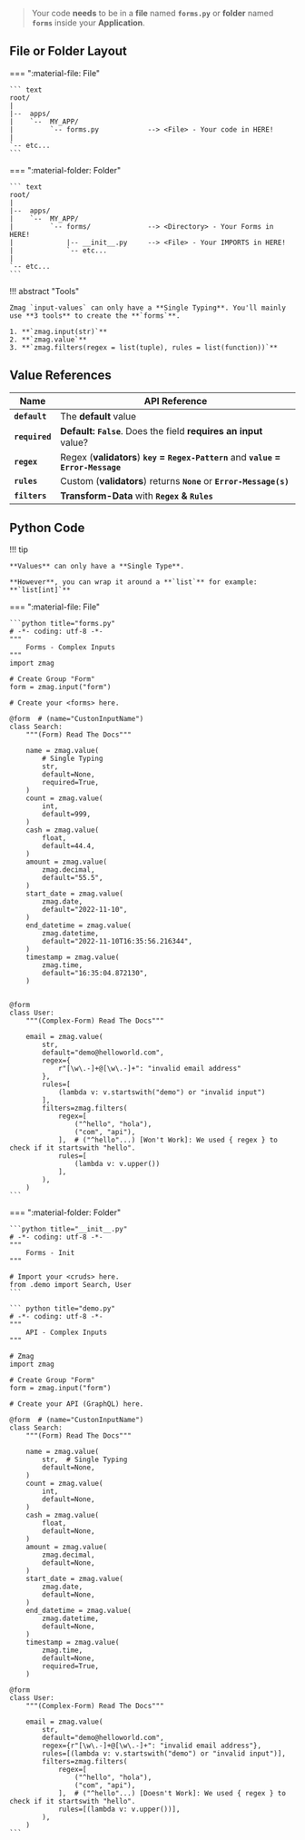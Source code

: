 > Your code **needs** to be in a **file** named **`forms.py`** or **folder** named **`forms`** inside your **Application**.

## File or Folder **Layout**

=== ":material-file: File"

    ``` text
    root/
    |
    |--  apps/
    |    `--  MY_APP/
    |         `-- forms.py            --> <File> - Your code in HERE!
    |
    `-- etc...
    ```

=== ":material-folder: Folder"

    ``` text
    root/
    |
    |--  apps/
    |    `--  MY_APP/
    |         `-- forms/              --> <Directory> - Your Forms in HERE!
    |             |-- __init__.py     --> <File> - Your IMPORTS in HERE!
    |             `-- etc...
    |
    `-- etc...
    ```

!!! abstract "Tools"

    Zmag `input-values` can only have a **Single Typing**. You'll mainly use **3 tools** to create the **`forms`**.

    1. **`zmag.input(str)`**
    2. **`zmag.value`**
    3. **`zmag.filters(regex = list(tuple), rules = list(function))`**

## **Value** References

| Name           | API Reference                                                                        |
| -------------- | ------------------------------------------------------------------------------------ |
| **`default`**  | The **default** value                                                                |
| **`required`** | **Default: `False`**. Does the field **requires an input** value?                    |
| **`regex`**    | Regex (**validators**) **`key` = `Regex-Pattern`** and **`value` = `Error-Message`** |
| **`rules`**    | Custom (**validators**) returns **`None`** or **`Error-Message(s)`**                 |
| **`filters`**  | **Transform-Data** with **`Regex` & `Rules`**                                        |

## Python **Code**

!!! tip

    **Values** can only have a **Single Type**.

    **However**, you can wrap it around a **`list`** for example: **`list[int]`**

=== ":material-file: File"

    ```python title="forms.py"
    # -*- coding: utf-8 -*-
    """
        Forms - Complex Inputs
    """
    import zmag

    # Create Group "Form"
    form = zmag.input("form")

    # Create your <forms> here.

    @form  # (name="CustonInputName")
    class Search:
        """(Form) Read The Docs"""

        name = zmag.value(
            # Single Typing
            str,
            default=None,
            required=True,
        )
        count = zmag.value(
            int,
            default=999,
        )
        cash = zmag.value(
            float,
            default=44.4,
        )
        amount = zmag.value(
            zmag.decimal,
            default="55.5",
        )
        start_date = zmag.value(
            zmag.date,
            default="2022-11-10",
        )
        end_datetime = zmag.value(
            zmag.datetime,
            default="2022-11-10T16:35:56.216344",
        )
        timestamp = zmag.value(
            zmag.time,
            default="16:35:04.872130",
        )


    @form
    class User:
        """(Complex-Form) Read The Docs"""

        email = zmag.value(
            str,
            default="demo@helloworld.com",
            regex={
                r"[\w\.-]+@[\w\.-]+": "invalid email address"
            },
            rules=[
                (lambda v: v.startswith("demo") or "invalid input")
            ],
            filters=zmag.filters(
                regex=[
                    ("^hello", "hola"),
                    ("com", "api"),
                ],  # ("^hello"...) [Won't Work]: We used { regex } to check if it startswith "hello".
                rules=[
                    (lambda v: v.upper())
                ],
            ),
        )
    ```

=== ":material-folder: Folder"

    ```python title="__init__.py"
    # -*- coding: utf-8 -*-
    """
        Forms - Init
    """

    # Import your <cruds> here.
    from .demo import Search, User
    ```

    ``` python title="demo.py"
    # -*- coding: utf-8 -*-
    """
        API - Complex Inputs
    """

    # Zmag
    import zmag

    # Create Group "Form"
    form = zmag.input("form")

    # Create your API (GraphQL) here.

    @form  # (name="CustonInputName")
    class Search:
        """(Form) Read The Docs"""

        name = zmag.value(
            str,  # Single Typing
            default=None,
        )
        count = zmag.value(
            int,
            default=None,
        )
        cash = zmag.value(
            float,
            default=None,
        )
        amount = zmag.value(
            zmag.decimal,
            default=None,
        )
        start_date = zmag.value(
            zmag.date,
            default=None,
        )
        end_datetime = zmag.value(
            zmag.datetime,
            default=None,
        )
        timestamp = zmag.value(
            zmag.time,
            default=None,
            required=True,
        )

    @form
    class User:
        """(Complex-Form) Read The Docs"""

        email = zmag.value(
            str,
            default="demo@helloworld.com",
            regex={r"[\w\.-]+@[\w\.-]+": "invalid email address"},
            rules=[(lambda v: v.startswith("demo") or "invalid input")],
            filters=zmag.filters(
                regex=[
                    ("^hello", "hola"),
                    ("com", "api"),
                ],  # ("^hello"...) [Doesn't Work]: We used { regex } to check if it startswith "hello".
                rules=[(lambda v: v.upper())],
            ),
        )
    ```
